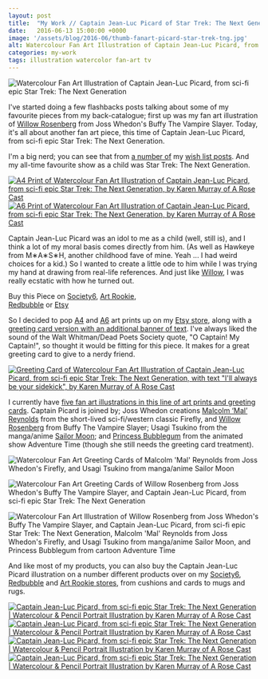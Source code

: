 ```yaml
---
layout: post
title:  "My Work // Captain Jean-Luc Picard of Star Trek: The Next Generation | Watercolour &amp; Pencil Portrait Illustration"
date:   2016-06-13 15:00:00 +0000
image: '/assets/blog/2016-06/thumb-fanart-picard-star-trek-tng.jpg'
alt: Watercolour Fan Art Illustration of Captain Jean-Luc Picard, from sci-fi epic Star Trek The Next Generation
categories: my-work
tags: illustration watercolor fan-art tv
---
```


![Watercolour Fan Art Illustration of Captain Jean-Luc Picard, from sci-fi epic Star Trek: The Next Generation](/assets/folio/fanart/illustration-fanart-picard.jpg "Watercolour Fan Art Illustration of Captain Jean-Luc Picard, from sci-fi epic Star Trek: The Next Generation, by @arosecast")

I've started doing a few flashbacks posts talking about some of my favourite pieces from my back-catalogue; first up was my fan art illustration of [Willow Rosenberg](/my-work/2016/05/16/fanart-willow-rosenberg-buffy.html) from Joss Whedon's Buffy The Vampire Slayer. Today, it's all about another fan art piece, this time of Captain Jean-Luc Picard, from sci-fi epic Star Trek: The Next Generation.

I'm a big nerd; you can see that from [a number of](/wish-list/2016/04/21/6-adorable-brooches-pins-from-independent-makers.html "Wish List // 6 Adorable Brooches and Pins from Independent Makers") my [wish list posts](/wish-list/2016/02/25/6-nerdy-creations-by-independent-artists.html "Wish List // 6 Nerdy Creations by Independent Artists"). And my all-time favourite show as a child was Star Trek: The Next Generation.

<div class="row">
	<div class="col-md-6">
		<a href="https://www.etsy.com/listing/211433813/fan-art-captain-jean-luc-picard-of-the" title="A4 Print of Watercolour Fan Art Illustration of Captain Jean-Luc Picard, from sci-fi epic Star Trek: The Next Generation, by Karen Murray of A Rose Cast"><img src="/assets/blog/2016-06/fanart-picard-star-trek-tng-a4-art-print.jpg" alt="A4 Print of Watercolour Fan Art Illustration of Captain Jean-Luc Picard, from sci-fi epic Star Trek: The Next Generation, by Karen Murray of A Rose Cast" title="A4 Print of Watercolour Fan Art Illustration of Captain Jean-Luc Picard, from sci-fi epic Star Trek: The Next Generation, by @arosecast"></a>
	</div>
	<div class="col-md-6">
		<a href="https://www.etsy.com/listing/267723374/fan-art-postcards-choose-from-picard" title="A6 Print of Watercolour Fan Art Illustration of Captain Jean-Luc Picard, from sci-fi epic Star Trek: The Next Generation, by Karen Murray of A Rose Cast"><img src="/assets/blog/2016-06/fanart-picard-star-trek-tng-a6-art-print.jpg" alt="A6 Print of Watercolour Fan Art Illustration of Captain Jean-Luc Picard, from sci-fi epic Star Trek: The Next Generation, by Karen Murray of A Rose Cast" title="A6 Print of Watercolour Fan Art Illustration of Captain Jean-Luc Picard, from sci-fi epic Star Trek: The Next Generation, by @arosecast"></a>
	</div>
</div>

Captain Jean-Luc Picard was an idol to me as a child (well, still is), and I think a lot of my moral basis comes directly from him. (As well as Hawkeye from M&lowast;A&lowast;S&lowast;H, another childhood fave of mine. Yeah ... I had weird choices for a kid.) So I wanted to create a little ode to him while I was trying my hand at drawing from real-life references. And just like [Willow](/my-work/2016/05/16/fanart-willow-rosenberg-buffy.html), I was really ecstatic with how he turned out.

<div class="highlight">
	Buy <span class="the">this</span> Piece <span class="the">on</span> <a href="https://society6.com/product/captain-jean-luc-picard-of-the-starship-enterprise_print#1=45">Society6</a>, <span class="the"></span> <a href="http://artrookie.co.uk/profile_items.php?designer=ARoseCast&design=9073" title="Buy on Art Rookie">Art Rookie</a>,<br></span> <a href="http://www.redbubble.com/people/arosecast/works/21558629-watercolour-fanart-illustration-of-captain-jean-luc-picard-from-star-trek-the-next-generation?c=516778-fan-art" title="Buy on Redbubble">Redbubble</a> <span class="the">or</span> <a href="https://www.etsy.com/uk/shop/ARoseCast?ref=hdr_shop_menu&search_query=picard" title="Etsy">Etsy</a>
</div>

So I decided to pop [A4](https://www.etsy.com/listing/211433813/fan-art-captain-jean-luc-picard-of-the "A4 art print of Watercolour Fan Art Illustration of Captain Jean-Luc Picard, from sci-fi epic Star Trek: The Next Generation, with text &quot;I'll always be your sidekick&quot;") and [A6](https://www.etsy.com/listing/267723374/fan-art-postcards-choose-from-picard "A6 art print of Watercolour Fan Art Illustration of Captain Jean-Luc Picard, from sci-fi epic Star Trek: The Next Generation, with text &quot;I'll always be your sidekick&quot;") art prints up on my [Etsy store](https://www.etsy.com/shop/ARoseCast), along with a [greeting card version with an additional banner of text](https://www.etsy.com/listing/213514369/fan-art-greeting-cards-select-who-you "Greeting Card of Watercolour Fan Art Illustration of Captain Jean-Luc Picard, from sci-fi epic Star Trek: The Next Generation, with text &quot;I'll always be your sidekick&quot;"). I've always liked the sound of the Walt Whitman/Dead Poets Society quote, &quot;O Captain! My Captain!&quot;, so thought it would be fitting for this piece. It makes for a great greeting card to give to a nerdy friend. 

<div class="row">
	<div class="col-md-12">
		<a href="https://www.etsy.com/listing/213514369/fan-art-greeting-cards-select-who-you" title="Greeting Card of Watercolour Fan Art Illustration of Captain Jean-Luc Picard, from sci-fi epic Star Trek: The Next Generation, with text &quot;I'll always be your sidekick&quot;, by Karen Murray of A Rose Cast"><img src="/assets/blog/2016-06/fanart-picard-star-trek-tng-greeting-card.jpg" alt="Greeting Card of Watercolour Fan Art Illustration of Captain Jean-Luc Picard, from sci-fi epic Star Trek: The Next Generation, with text &quot;I'll always be your sidekick&quot;, by Karen Murray of A Rose Cast" title="Greeting Card of Watercolour Fan Art Illustration of Captain Jean-Luc Picard, from sci-fi epic Star Trek: The Next Generation, with text &quot;I'll always be your sidekick&quot;, by @arosecast"></a>
	</div>
</div>

I currently have [five fan art illustrations in this line of art prints and greeting cards](https://www.etsy.com/shop/ARoseCast?ref=hdr_shop_menu&section_id=16232976). Captain Picard is joined by; Joss Whedon creations [Malcolm ‘Mal’ Reynolds](https://www.etsy.com/listing/209540430/fan-art-malcolm-mal-reynolds-of-joss) from the short-lived sci-fi/western classic Firefly, and [Willow Rosenberg](https://www.etsy.com/listing/210512307/fan-art-willow-rosenberg-of-joss-whedons) from Buffy The Vampire Slayer; Usagi Tsukino from the manga/anime [Sailor Moon](https://www.etsy.com/listing/208694619/fan-art-tsukino-usagi-sailor-moon-a4); and [Princess Bubblegum](https://www.etsy.com/listing/257921802/fan-art-princess-bubblegum-from) from the animated show Adventure Time (though she still needs the greeting card treatment).

![Watercolour Fan Art Greeting Cards of Malcolm 'Mal' Reynolds from Joss Whedon's Firefly, and Usagi Tsukino from manga/anime Sailor Moon](/assets/blog/2016-05/fanart-sailor-moon-mal-firefly-greeting-card.jpg "Watercolour Fan Art Greeting Cards of Captain Jean-Luc Picard, from sci-fi epic Star Trek: The Next Generation, by @arosecast")

![Watercolour Fan Art Greeting Cards of Willow Rosenberg from Joss Whedon's Buffy The Vampire Slayer, and Captain Jean-Luc Picard, from sci-fi epic Star Trek: The Next Generation](/assets/blog/2016-05/fanart-willow-buffy-picard-star-trek-tng-greeting-card.jpg "Watercolour Fan Art Greeting Cards of Willow Rosenberg from Joss Whedon's Buffy The Vampire Slayer, and Captain Jean-Luc Picard, from sci-fi epic Star Trek: The Next Generation, by @arosecast")

![Watercolour Fan Art Illustration of Willow Rosenberg from Joss Whedon's Buffy The Vampire Slayer, and Captain Jean-Luc Picard, from sci-fi epic Star Trek: The Next Generation, Malcolm 'Mal' Reynolds from Joss Whedon's Firefly, and Usagi Tsukino from manga/anime Sailor Moon, and Princess Bubblegum from cartoon Adventure Time](/assets/blog/2016-05/fanart-a6-art-prints.jpg "Watercolour Fan Art Illustration of Willow Rosenberg from Joss Whedon's Buffy The Vampire Slayer, and Captain Jean-Luc Picard, from sci-fi epic Star Trek: The Next Generation, Malcolm 'Mal' Reynolds from Joss Whedon's Firefly, and Usagi Tsukino from manga/anime Sailor Moon, and Princess Bubblegum from cartoon Adventure Time, by @arosecast")

And like most of my products, you can also buy the Captain Jean-Luc Picard illustration on a number different products over on my [Society6](https://society6.com/product/captain-jean-luc-picard-of-the-starship-enterprise_print#1=45), [Redbubble](http://www.redbubble.com/people/arosecast/works/21558629-watercolour-fanart-illustration-of-captain-jean-luc-picard-from-star-trek-the-next-generation) and [Art Rookie stores](http://artrookie.co.uk/profile_items.php?designer=ARoseCast&design=9073), from cushions and cards to mugs and rugs.

<div class="row">
	<div class="col-md-6">
		<a href="https://society6.com/product/captain-jean-luc-picard-of-the-starship-enterprise_print#1=45" title="Buy Watercolour Fan Art Illustration of Captain Jean-Luc Picard, from sci-fi epic Star Trek: The Next Generation as a range of products on my Society6 Store"><img src="/assets/blog/2016-06/society6-picard-star-trek-tng-mug.jpg" alt="Captain Jean-Luc Picard, from sci-fi epic Star Trek: The Next Generation | Watercolour &amp; Pencil Portrait Illustration by Karen Murray of A Rose Cast" title="Mug of Captain Jean-Luc Picard, from sci-fi epic Star Trek: The Next Generation | Watercolour &amp; Pencil Portrait Illustration by @arosecast"></a>
	</div>
	<div class="col-md-6">
		<a href="https://society6.com/product/captain-jean-luc-picard-of-the-starship-enterprise_print#1=45" title="Buy Watercolour Fan Art Illustration of Captain Jean-Luc Picard, from sci-fi epic Star Trek: The Next Generation as a range of products on my Society6 Store"><img src="/assets/blog/2016-06/society6-picard-star-trek-tng-phone-skins.jpg" alt="Captain Jean-Luc Picard, from sci-fi epic Star Trek: The Next Generation | Watercolour &amp; Pencil Portrait Illustration by Karen Murray of A Rose Cast" title="iPhone Skin of Captain Jean-Luc Picard, from sci-fi epic Star Trek: The Next Generation | Watercolour &amp; Pencil Portrait Illustration by @arosecast"></a>
	</div>
</div>

<div class="row">
	<div class="col-md-6">
		<a href="http://www.redbubble.com/people/arosecast/works/21558629-watercolour-fanart-illustration-of-captain-jean-luc-picard-from-star-trek-the-next-generation" title="Buy Watercolour Fan Art Illustration of Captain Jean-Luc Picard, from sci-fi epic Star Trek: The Next Generation as a range of products on my Redbubble Store"><img src="/assets/blog/2016-06/redbubble-picard-star-trek-tng-journal.jpg" alt="Captain Jean-Luc Picard, from sci-fi epic Star Trek: The Next Generation | Watercolour &amp; Pencil Portrait Illustration by Karen Murray of A Rose Cast" title="Hardback Journal of Captain Jean-Luc Picard, from sci-fi epic Star Trek: The Next Generation | Watercolour &amp; Pencil Portrait Illustration by @arosecast"></a>
	</div>
	<div class="col-md-6">
		<a href="http://www.redbubble.com/people/arosecast/works/21558629-watercolour-fanart-illustration-of-captain-jean-luc-picard-from-star-trek-the-next-generation" title="Buy Watercolour Fan Art Illustration of Captain Jean-Luc Picard, from sci-fi epic Star Trek: The Next Generation as a range of products on my Redbubble Store"><img src="/assets/blog/2016-06/redbubble-picard-star-trek-tng-pillow.jpg" alt="Captain Jean-Luc Picard, from sci-fi epic Star Trek: The Next Generation | Watercolour &amp; Pencil Portrait Illustration by Karen Murray of A Rose Cast" title="Pillow Bag of Captain Jean-Luc Picard, from sci-fi epic Star Trek: The Next Generation | Watercolour &amp; Pencil Portrait Illustration by @arosecast"></a>
	</div>
</div>

<div style="display: none;">
	<img src="/assets/blog/2016-05/fan-art-greeting-cards.jpg" alt="Fan art greeting cards, available on Etsy. Choose from Willow Rosenberg, from Joss Whedon's supernatural TV series Buffy The Vampire Slayer; Malcolm ‘Mal’ Reynolds fromm the short-lived sci-fi/western classic Firefly; Captain Jean-Luc Picard from the epic Star Trek: The Next Generation; and Usagi Tsukino from the manga/anime Sailor Moon" title="Fan art greeting cards by @arosecast, available on Etsy. Choose from Willow Rosenberg, from Joss Whedon's supernatural TV series Buffy The Vampire Slayer; Malcolm ‘Mal’ Reynolds fromm the short-lived sci-fi/western classic Firefly; Captain Jean-Luc Picard from the epic Star Trek: The Next Generation; and Usagi Tsukino from the manga/anime Sailor Moon">
</div>